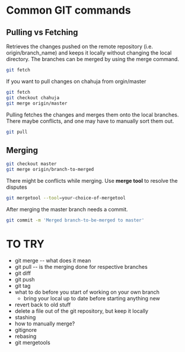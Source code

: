 Common GIT commands
===================

Pulling vs Fetching
-------------------


Retrieves the changes pushed on the remote repository (i.e. origin/branch_name) and keeps it locally without changing the local directory. The branches can be merged by using the merge command.

```sh
git fetch
```

If you want to pull changes on chahuja from  orgin/master

```sh
git fetch
git checkout chahuja
git merge origin/master
```

Pulling fetches the changes and merges them onto the local branches. There maybe conflicts, and one may have to manually sort them out.

```sh
git pull
```

Merging
-------

```sh
git checkout master
git merge origin/branch-to-merged
```

There might be conflicts while merging. Use **merge tool** to resolve the disputes

```sh
git mergetool --tool=your-choice-of-mergetool
```

After merging the master branch needs a commit.

```sh
git commit -m 'Merged branch-to-be-merged to master'
```



# TO TRY
* git merge -- what does it mean
* git pull -- is the merging done for respective branches
* git diff
* git push
* git tag
* what to do before you start of working on your own branch
  * bring your local up to date before starting anything new
* revert back to old stuff
* delete a file out of the git repository, but keep it locally
* stashing
* how to manually merge?
* gitignore
* rebasing
* git mergetools


